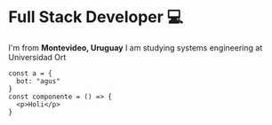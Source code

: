 # Full Stack Developer 💻

I'm from <strong>Montevideo, Uruguay</strong>
I am studying systems engineering at Universidad Ort

```
const a = {
  bot: "agus"
}
const componente = () => {
  <p>Holi</p>
}
```
